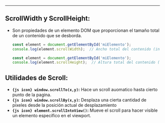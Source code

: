 
---
## ScrollWidth y ScrollHeight:
- Son propiedades de un elemento DOM que proporcionan el tamaño total de un contenido que se desborda. 


	```js
	const element = document.getElementById('miElemento');
	console.log(element.scrollWidth);  // Ancho total del contenido (incluye el contenido oculto)
	```

	```js
	const element = document.getElementById('miElemento');
	console.log(element.scrollHeight);  // Altura total del contenido (incluye el contenido oculto)
	```

## Utilidades de Scroll:

- **`{js icon} window.scrollTo(x,y)`:** Hace un scroll auomatico hasta cierto punto de la pagina.
- **`{js icon} window.scrollBy(x,y)`:** Desplaza una cierta cantidad de píxeles desde la posición actual de desplazamiento
- **`{js icon} element.scrollIntoView()`:** Mueve el scroll para hacer visible un elemento específico en el viewport.


